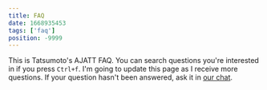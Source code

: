 ```yaml
---
title: FAQ
date: 1668935453
tags: ['faq']
position: -9999
---
```


This is Tatsumoto's AJATT FAQ.
You can search questions you're interested in if you press `Ctrl+f`.
I'm going to update this page as I receive more questions.
If your question hasn't been answered, ask it in [our chat](join-our-community.html).
